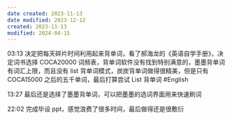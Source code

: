 ```yaml
---
date created: 2023-11-13
date modified: 2023-12-12
created: 2023-11-13
modified: 2024-04-15
---
```

03:13
决定把每天碎片时间利用起来背单词，看了郝海龙的《英语自学手册》，决定词书选择 COCA20000 词频表，背单词软件没有找到特别满意的，墨墨背单词有词汇上限，而且没有 list 背单词模式，炭炭背单词做得很精美，但是只有 COCA15000 之后的五千单词，最后打算尝试 List 背单词
#English

13:27
最后还是选择了墨墨背单词，可以把墨墨的选词界面用来快速刷词

22:02
完成毕设 ppt，感觉浪费了很多时间，最后做得还是很敷衍

